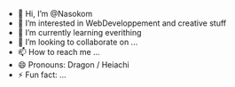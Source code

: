 - 👋 Hi, I’m @Nasokom
- 👀 I’m interested in WebDeveloppement and creative stuff
- 🌱 I’m currently learning everithing 
- 💞️ I’m looking to collaborate on ...
- 📫 How to reach me ...
- 😄 Pronouns: Dragon / Heiachi 
- ⚡ Fun fact: ...

<!---
Nasokom/Nasokom is a ✨ special ✨ repository because its `README.md` (this file) appears on your GitHub profile.
You can click the Preview link to take a look at your changes.
--->
